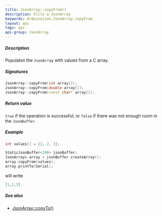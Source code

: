 ```yaml
---
title: JsonArray::copyFrom()
description: Fills a JsonArray
keywords: ArduinoJson,JsonArray,copyFrom
layout: api
tags: api
api-group: JsonArray
---
```


##### Description

Populates the `JsonArray` with values from a C array.

##### Signatures

```c++
JsonArray::copyFrom(int array[]);
JsonArray::copyFrom(double array[]);
JsonArray::copyFrom(const char* array[]);
```

##### Return value

`true` if the operation is successful; or `false` if there was not enough room in the `JsonBuffer`.

##### Example

```c++
int values[] = {1, 2, 3};

StaticJsonBuffer<200> jsonBuffer;
JsonArray& array = jsonBuffer.createArray();
array.copyFrom(values);
array.printTo(Serial);
```

will write

```json
[1,2,3]
```

##### See also

* [JsonArray::copyTo()]({{site.baseurl}}/api/jsonarray/copyto/)